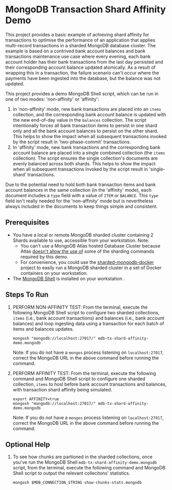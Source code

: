 # MongoDB Transaction Shard Affinity Demo

This project provides a basic example of achieving shard affinity for transactions to optimise the performance of an application that applies multi-record transactions in a sharded MongoDB database cluster. The example is based on a contrived bank account balances and bank transactions maintenance use case where every evening, each bank account holder has their bank transactions from the last day persisted and their corresponding account balance updated atomically. As a result of wrapping this in a transaction, the failure scenario can't occur where the payments have been ingested into the database, but the balance was not updated.

This project provides a demo MongoDB Shell script, which can be run in one of two modes: 'non-affinity' or 'affinity':

  1. In 'non-affinity' mode, new bank transactions are placed into an `items` collection, and the corresponding bank account balance is updated with the new end-of-day value in the `balances` collection. The script intentionally forces all bank transaction items to persist in one shard only and all the bank account balances to persist on the other shard. This helps to show the impact when all subsequent transactions invoked by the script result in 'two-phase-commit' transactions. 
  1. In 'affinity' mode, new bank transactions and the corresponding bank account balance are placed into a single combined collection (the `items` collection). The script ensures the single collection's documents are evenly balanced across both shards. This helps to show the impact when all subsequent transactions invoked by the script result in  'single-shard' transactions.

Due to the potential need to hold both bank transaction items and bank account balances in the same collection (in the 'affinity' mode), each document includes a `type` field with a value of `ITEM` or `BALANCE`. This `type` field isn't really needed for the 'non-affinity' mode but is nevertheless always included in the documents to keep things simple and consistent. 


## Prerequisites

* You have a local or remote MongoDB sharded cluster containing 2 Shards available to use, accessible from your workstation. Note:
    - You can't use a MongoDB Atlas hosted Database Cluster because Atlas [doesn't allow the use of](https://www.mongodb.com/docs/atlas/unsupported-commands/) some of the sharding commands required by this demo.
    - For convenience, you could use the [sharded-mongodb-docker](https://github.com/pkdone/sharded-mongodb-docker) project to easily run a MongoDB sharded cluster in a set of Docker containers on your workstation.
* The [MongoDB Shell](https://docs.mongodb.com/mongodb-shell/install/) is installed on your workstation .


## Steps To Run

1. PERFORM NON-AFFINITY TEST: From the terminal, execute the following MongoDB Shell script to configure two sharded collections, `items` (i.e.,  bank account transactions) and balances (i.e.,  bank account balances) and loop ingesting data using a transaction for each batch of items and balances updates.

    ```console
    mongosh "mongodb://localhost:27017/" mdb-tx-shard-affinity-demo.mongodb
    ```

   Note: If you do not have a `mongos` process listening on `localhost:27017`, correct the MongoDB URL in the above command before running the command.

1. PERFORM AFFINITY TEST: From the terminal, execute the following command and MongoDB Shell script to configure one sharded collection, `items` to hosl before bank account transactions and balances, with transaction shard affinity being simulated.

    ```console
    export AFFINITY=true
    mongosh "mongodb://localhost:27017/" mdb-tx-shard-affinity-demo.mongodb
    ```    

   Note: If you do not have a `mongos` process listening on `localhost:27017`, correct the MongoDB URL in the above command before running the command.


## Optional Help

1. To see how chunks are partioned in the sharded collections, once you've run the MongoDB Shell `mdb-tx-shard-affinity-demo.mongodb` script, from the terminal, execute the following command and MongoDB Shell script to output the relevant collecitons' statistics. 

    ```console
    mongosh $MDB_CONNECTION_STRING show-chunks-stats.mongodb
    ```
